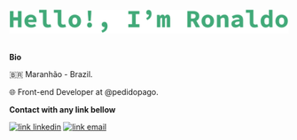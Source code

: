 <br />
<div align="center">
  <img src="./profile.svg" >
</div>
<br />

**Bio**

🇧🇷 Maranhão - Brazil.

🌐 Front-end Developer at @pedidopago.

**Contact with any link bellow** 

[![link linkedin](https://img.shields.io/badge/ronaldocutrim-3344DD?style=flat-square&logo=Linkedin&logoColor=white)](https://www.linkedin.com/in/ronaldocutrim)
[![link email](https://img.shields.io/badge/ronaldocutrim@gmail.com-3344DD?style=flat-square&logo=Mail.Ru&logoColor=white)](mailto:ronaldocutrim@gmail.com)


